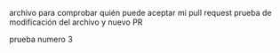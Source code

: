 archivo para comprobar quién puede aceptar mi pull request
prueba de modificación del archivo y nuevo PR

prueba numero 3
